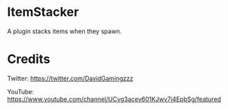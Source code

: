 # ItemStacker
A plugin stacks items when they spawn.

# Credits
Twitter: https://twitter.com/DavidGamingzzz

YouTube: https://www.youtube.com/channel/UCvg3acev601KJwv7j4EpbSg/featured